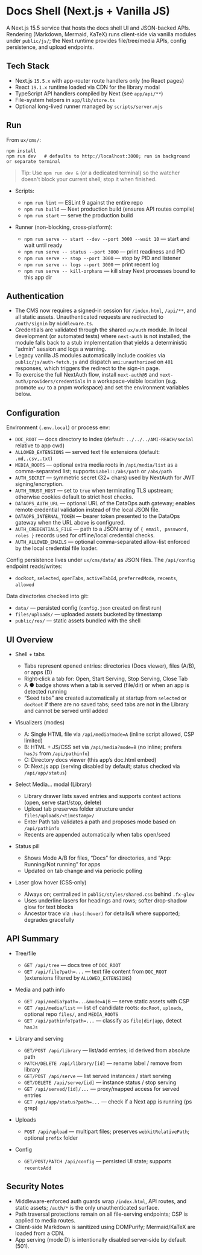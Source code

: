 # Docs Shell (Next.js + Vanilla JS)

A Next.js 15.5 service that hosts the docs shell UI and JSON-backed APIs. Rendering (Markdown, Mermaid, KaTeX) runs client-side via vanilla modules under `public/js/`; the Next runtime provides file/tree/media APIs, config persistence, and upload endpoints.

## Tech Stack

- Next.js `15.5.x` with app-router route handlers only (no React pages)
- React `19.1.x` runtime loaded via CDN for the library modal
- TypeScript API handlers compiled by Next (see `app/api/**`)
- File-system helpers in `app/lib/store.ts`
- Optional long-lived runner managed by `scripts/server.mjs`

## Run

From `ux/cms/`:

```
npm install
npm run dev   # defaults to http://localhost:3000; run in background or separate terminal
```

> Tip: Use `npm run dev &` (or a dedicated terminal) so the watcher doesn't block your current shell; stop it when finished.

- Scripts:
  - `npm run lint` — ESLint 9 against the entire repo
  - `npm run build` — Next production build (ensures API routes compile)
  - `npm run start` — serve the production build

- Runner (non-blocking, cross‑platform):
  - `npm run serve -- start --dev --port 3000 --wait 10` — start and wait until ready
  - `npm run serve -- status --port 3000` — print readiness and PID
  - `npm run serve -- stop --port 3000` — stop by PID and listener
  - `npm run serve -- logs --port 3000` — print recent log
  - `npm run serve -- kill-orphans` — kill stray Next processes bound to this app dir

## Authentication

- The CMS now requires a signed-in session for `/index.html`, `/api/**`, and all static assets. Unauthenticated requests are redirected to `/auth/signin` by `middleware.ts`.
- Credentials are validated through the shared `ux/auth` module. In local development (or automated tests) where `next-auth` is not installed, the module falls back to a stub implementation that yields a deterministic "admin" session and logs a warning.
- Legacy vanilla JS modules automatically include cookies via `public/js/auth-fetch.js` and dispatch `ami:unauthorized` on `401` responses, which triggers the redirect to the sign-in page.
- To exercise the full NextAuth flow, install `next-auth@5` and `next-auth/providers/credentials` in a workspace-visible location (e.g. promote `ux/` to a pnpm workspace) and set the environment variables below.

## Configuration

Environment (`.env.local`) or process env:

- `DOC_ROOT` — docs directory to index (default: `../../../AMI-REACH/social` relative to app cwd)
- `ALLOWED_EXTENSIONS` — served text file extensions (default: `.md,.csv,.txt`)
- `MEDIA_ROOTS` — optional extra media roots in `/api/media/list` as a comma-separated list; supports `Label::/abs/path` or `/abs/path`
- `AUTH_SECRET` — symmetric secret (32+ chars) used by NextAuth for JWT signing/encryption.
- `AUTH_TRUST_HOST` — set to `true` when terminating TLS upstream; otherwise cookies default to strict host checks.
- `DATAOPS_AUTH_URL` — optional URL of the DataOps auth gateway; enables remote credential validation instead of the local JSON file.
- `DATAOPS_INTERNAL_TOKEN` — bearer token presented to the DataOps gateway when the URL above is configured.
- `AUTH_CREDENTIALS_FILE` — path to a JSON array of `{ email, password, roles }` records used for offline/local credential checks.
- `AUTH_ALLOWED_EMAILS` — optional comma-separated allow-list enforced by the local credential file loader.

Config persistence lives under `ux/cms/data/` as JSON files. The `/api/config` endpoint reads/writes:

- `docRoot`, `selected`, `openTabs`, `activeTabId`, `preferredMode`, `recents`, `allowed`

Data directories checked into git:

- `data/` — persisted config (`config.json` created on first run)
- `files/uploads/` — uploaded assets bucketed by timestamp
- `public/res/` — static assets bundled with the shell

## UI Overview

- Shell + tabs
  - Tabs represent opened entries: directories (Docs viewer), files (A/B), or apps (D)
  - Right‑click a tab for: Open, Start Serving, Stop Serving, Close Tab
  - A ● badge shows when a tab is served (file/dir) or when an app is detected running
  - “Seed tabs” are created automatically at startup from `selected` or `docRoot` if there are no saved tabs; seed tabs are not in the Library and cannot be served until added

- Visualizers (modes)
  - A: Single HTML file via `/api/media?mode=A` (inline script allowed, CSP limited)
  - B: HTML + JS/CSS set via `/api/media?mode=B` (no inline; prefers `hasJs` from `/api/pathinfo`)
  - C: Directory docs viewer (this app’s doc.html embed)
  - D: Next.js app (serving disabled by default; status checked via `/api/app/status`)

- Select Media… modal (Library)
  - Library drawer lists saved entries and supports context actions (open, serve start/stop, delete)
  - Upload tab preserves folder structure under `files/uploads/<timestamp>/`
  - Enter Path tab validates a path and proposes mode based on `/api/pathinfo`
  - Recents are appended automatically when tabs open/seed

- Status pill
  - Shows Mode A/B for files, “Docs” for directories, and “App: Running/Not running” for apps
  - Updated on tab change and via periodic polling

- Laser glow hover (CSS‑only)
  - Always on; centralized in `public/styles/shared.css` behind `.fx-glow`
  - Uses underline lasers for headings and rows; softer drop‑shadow glow for text blocks
  - Ancestor trace via `:has(:hover)` for details/li where supported; degrades gracefully

## API Summary

- Tree/file
  - `GET /api/tree` — docs tree of `DOC_ROOT`
  - `GET /api/file?path=...` — text file content from `DOC_ROOT` (extensions filtered by `ALLOWED_EXTENSIONS`)

- Media and path info
  - `GET /api/media?path=...&mode=A|B` — serve static assets with CSP
  - `GET /api/media/list` — list of candidate roots: `docRoot`, `uploads`, optional repo `files/`, and `MEDIA_ROOTS`
  - `GET /api/pathinfo?path=...` — classify as `file|dir|app`, detect `hasJs`

- Library and serving
  - `GET/POST /api/library` — list/add entries; id derived from absolute path
  - `PATCH/DELETE /api/library/[id]` — rename label / remove from library
  - `GET/POST /api/serve` — list served instances / start serving
  - `GET/DELETE /api/serve/[id]` — instance status / stop serving
  - `GET /api/served/[id]/...` — proxy/mapped access for served entries
  - `GET /api/app/status?path=...` — check if a Next app is running (ps grep)

- Uploads
  - `POST /api/upload` — multipart files; preserves `webkitRelativePath`; optional `prefix` folder

- Config
  - `GET/POST/PATCH /api/config` — persisted UI state; supports `recentsAdd`

## Security Notes

- Middleware-enforced auth guards wrap `/index.html`, API routes, and static assets; `/auth/*` is the only unauthenticated surface.
- Path traversal protections remain on all file-serving endpoints; CSP is applied to media routes.
- Client-side Markdown is sanitized using DOMPurify; Mermaid/KaTeX are loaded from a CDN.
- App serving (mode D) is intentionally disabled server‑side by default (501).
